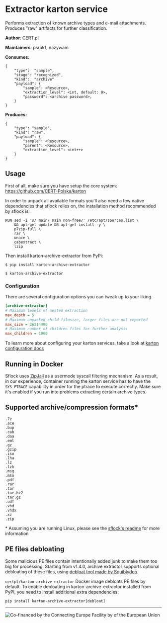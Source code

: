 # Extractor karton service

Performs extraction of known archive types and e-mail attachments. Produces "raw" artifacts for further classification.

**Author**: CERT.pl

**Maintainers**: psrok1, nazywam

**Consumes:**
```
{
    "type":  "sample",
    "stage": "recognized",
    "kind":  "archive"
    "payload": {
        "sample": <Resource>,
        "extraction_level": <int, default: 0>,
        "password": <archive password>,
    }
}
```

**Produces:**
```
{
    "type": "sample",
    "kind": "raw",
    "payload": {
        "sample": <Resource>,
        "parent": <Resource>,
        "extraction_level": <int++>
    }
}
```


## Usage

First of all, make sure you have setup the core system: https://github.com/CERT-Polska/karton

In order to unpack all available formats you'll also need a few native dependencies that sflock relies on, the installation method recommended by sflock is:
```shell
RUN sed -i 's/ main/ main non-free/' /etc/apt/sources.list \
    && apt-get update && apt-get install -y \
    p7zip-full \
    rar \
    unace \
    cabextract \
    lzip
```

Then install karton-archive-extractor from PyPi:

```shell
$ pip install karton-archive-extractor

$ karton-archive-extractor
```

### Configuration

There are several configuration options you can tweak up to your liking.

```ini
[archive-extractor]
# Maximum levels of nested extraction
max_depth = 5
# Maximum unpacked child filesize, larger files are not reported
max_size = 26214400
# Maximum number of children files for further analysis
max_children = 1000
```

To learn more about configuring your karton services, take a look at [karton configuration docs](https://karton-core.readthedocs.io/en/latest/service_configuration.html)

## Running in Docker

Sflock uses [ZipJail](https://github.com/hatching/tracy/tree/master/src/zipjail) as a usermode syscall filtering mechanism. As a result, in our experience, container running the karton service has to have the `SYS_PTRACE` capability in order for the ptrace to execute correctly. Make sure it's enabled if you run into problems extracting certain archive types.

## Supported archive/compression formats*

```
.7z
.ace
.bup
.cab
.daa
.eml
.gz
.gzip
.iso
.lha
.lz
.lzh
.msg
.mso
.pdf
.rar
.tar
.tar.bz2
.tar.gz
.udf
.vhd
.vhdx
.xz
.zip
```

\* Assuming you are running Linux, please see the [sflock's readme](https://github.com/doomedraven/sflock/blob/master/README.md) for more information

## PE files debloating

Some malicious PE files contain intentionally added junk to make them too big for processing. Starting from v1.4.0, archive extractor 
supports optional debloating of these files, using [debloat tool made by Squiblydoo](https://github.com/Squiblydoo/debloat). 

`certpl/karton-archive-extractor` Docker image debloats PE files by default. To enable debloating in 
karton-archive-extractor installed from PyPI, you need to install additional extra dependencies:

```
pip install karton-archive-extractor[debloat]
```

---

![Co-financed by the Connecting Europe Facility by of the European Union](https://www.cert.pl/uploads/2019/02/en_horizontal_cef_logo-e1550495232540.png)
